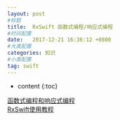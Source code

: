 ```yaml
---
layout: post
#标题
title:  RxSwift 函数式编程/响应式编程
#时间配置
date:   2017-12-21 16:36:12 +0800
#大类配置
categories: 知识
#小类配置
tag: swift
---
```


* content
{:toc}

<a href="http://blog.csdn.net/johnwcheung/article/details/73136476" target="_blank">函数式编程和响应式编程</a><br>
<a href="http://blog.csdn.net/Hello_Hwc/article/details/51859330" target="_blank">RxSwift使用教程</a><br>